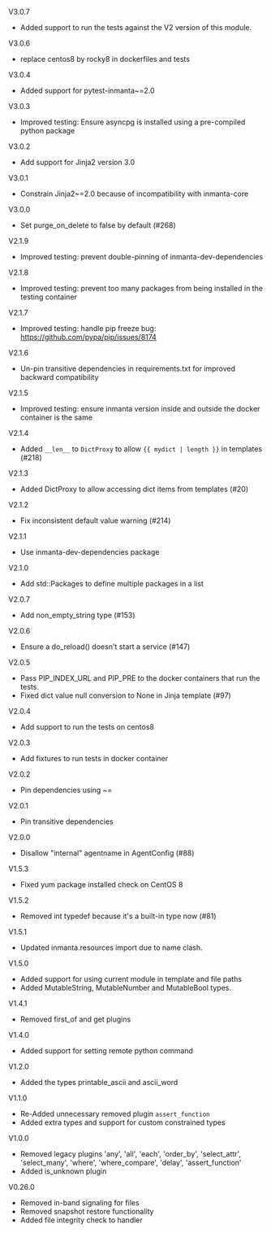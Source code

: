 V3.0.7
- Added support to run the tests against the V2 version of this module.

V3.0.6
- replace centos8 by rocky8 in dockerfiles and tests

V3.0.4
- Added support for pytest-inmanta~=2.0

V3.0.3
-  Improved testing: Ensure asyncpg is installed using a pre-compiled python package

V3.0.2
- Add support for Jinja2 version 3.0

V3.0.1
- Constrain Jinja2~=2.0 because of incompatibility with inmanta-core

V3.0.0
- Set purge\_on\_delete to false by default (#268)

V2.1.9
- Improved testing: prevent double-pinning of inmanta-dev-dependencies

V2.1.8
- Improved testing: prevent too many packages from being installed in the testing container

V2.1.7
- Improved testing: handle pip freeze bug: https://github.com/pypa/pip/issues/8174

V2.1.6
- Un-pin transitive dependencies in requirements.txt for improved backward compatibility

V2.1.5
- Improved testing: ensure inmanta version inside and outside the docker container is the same

V2.1.4
- Added `__len__` to `DictProxy` to allow `{{ mydict | length }}` in templates (#218)

V2.1.3
- Added DictProxy to allow accessing dict items from templates (#20)

V2.1.2
- Fix inconsistent default value warning (#214)

V2.1.1
- Use inmanta-dev-dependencies package

V2.1.0
- Add std::Packages to define multiple packages in a list

V2.0.7
- Add non_empty_string type (#153)

V2.0.6
- Ensure a do_reload() doesn't start a service (#147)

V2.0.5
- Pass PIP_INDEX_URL and PIP_PRE to the docker containers that run the tests.
- Fixed dict value null conversion to None in Jinja template (#97)

V2.0.4
- Add support to run the tests on centos8

V2.0.3
- Add fixtures to run tests in docker container

V2.0.2
- Pin dependencies using ~=

V2.0.1
- Pin transitive dependencies

V2.0.0
- Disallow "internal" agentname in AgentConfig (#88)

V1.5.3
- Fixed yum package installed check on CentOS 8

V1.5.2
 - Removed int typedef because it's a built-in type now (#81)

V1.5.1
 - Updated inmanta.resources import due to name clash.

V1.5.0
 - Added support for using current module in template and file paths
 - Added MutableString, MutableNumber and MutableBool types.

V1.4.1
 - Removed first_of and get plugins

V1.4.0
 - Added support for setting remote python command

V1.2.0
 - Added the types printable_ascii and ascii_word

V1.1.0
 - Re-Added unnecessary removed plugin `assert_function`
 - Added extra types and support for custom constrained types

V1.0.0
 - Removed legacy plugins 'any', 'all', 'each', 'order_by', 'select_attr', 'select_many', 'where', 'where_compare', 'delay', 'assert_function'
 - Added is_unknown plugin

V0.26.0
 - Removed in-band signaling for files
 - Removed snapshot restore functionality
 - Added file integrity check to handler
